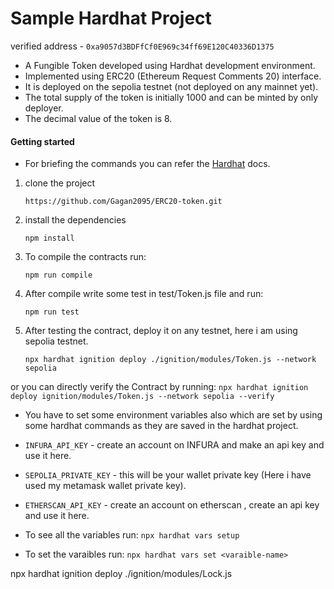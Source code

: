 # Sample Hardhat Project

verified address - ``` 0xa9057d3BDFfCf0E969c34ff69E120C40336D1375 ```


- A Fungible Token developed using Hardhat development environment. 
- Implemented using ERC20 (Ethereum Request Comments 20) interface.
- It is deployed on the sepolia testnet (not deployed on any mainnet yet).
- The total supply of the token is initially 1000 and can be minted by only deployer.
- The decimal value of the token is 8.

#### Getting started

- For briefing the commands you can refer the [Hardhat](https://katherineoelsner.com/) docs.

1. clone the project 
    ```  
    https://github.com/Gagan2095/ERC20-token.git
    ```
    
2. install the dependencies
    ```
    npm install
    ```

3. To compile the contracts run: 
    ```
    npm run compile
    ```
4. After compile write some test in test/Token.js file and run:
    ```
    npm run test
    ```
5. After testing the contract, deploy it on any testnet, here i am using sepolia testnet.
    ```
    npx hardhat ignition deploy ./ignition/modules/Token.js --network sepolia
    ```
or you can directly verify the Contract by running:
    ```
    npx hardhat ignition deploy ignition/modules/Token.js --network sepolia --verify
    ```

- You have to set some environment variables also which are set by using some hardhat commands as they are saved in the hardhat project.

- ```INFURA_API_KEY``` - create an account on INFURA and make an api key and use it here.
- ```SEPOLIA_PRIVATE_KEY``` - this will be your wallet private key (Here i have used my metamask wallet private key).
- ```ETHERSCAN_API_KEY``` - create an account on etherscan , create an api key and use it here.

- To see all the variables run: ``` npx hardhat vars setup ```
- To set the varaibles run: ``` npx hardhat vars set <varaible-name> ``` 

npx hardhat ignition deploy ./ignition/modules/Lock.js
```
